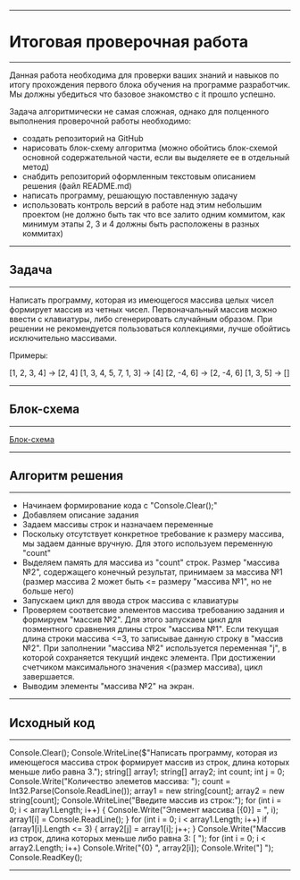 _____________________________________________________________________________________________________________________________________________________

# Итоговая проверочная работа

_____________________________________________________________________________________________________________________________________________________

Данная работа необходима для проверки ваших знаний и навыков по итогу прохождения первого блока обучения на программе разработчик. Мы должны убедиться что базовое знакомство с it прошло успешно.

Задача алгоритмически не самая сложная, однако для полценного выполнения проверочной работы необходимо:

* создать репозиторий на GitHub
* нарисовать блок-схему алгоритма (можно обойтись блок-схемой основной содержательной части, если вы выделяете ее в отдельный метод)
* снабдить репозиторий оформленным текстовым описанием решения (файл README.md)
* написать программу, решающую поставленную задачу
* использовать контроль версий в работе над этим небольшим проектом (не должно быть так что все залито одним коммитом, как минимум этапы 2, 3 и 4 должны быть расположены в разных коммитах)

_____________________________________________________________________________________________________________________________________________________

## Задача

_____________________________________________________________________________________________________________________________________________________

Написать программу, которая из имеющегося массива целых чисел формирует массив из четных чисел. Первоначальный массив можно ввести с клавиатуры, либо сгенерировать случайным образом. При решении не рекомендуется пользоваться коллекциями, лучше обойтись исключительно массивами.

Примеры:

[1, 2, 3, 4] -> [2, 4]
[1, 3, 4, 5, 7, 1, 3] -> [4]
[2, -4, 6] -> [2, -4, 6]
[1, 3, 5] -> []

_____________________________________________________________________________________________________________________________________________________

## Блок-схема

_____________________________________________________________________________________________________________________________________________________

[Блок-схема](./Рабочийстол/diagram.png)
_____________________________________________________________________________________________________________________________________________________

## Алгоритм решения

_____________________________________________________________________________________________________________________________________________________

* Начинаем формирование кода с "Console.Clear();"
* Добавляем описание задания
* Задаем массивы строк и назначаем переменные
* Поскольку отсутствует конкретное требование к размеру массива, мы задаем данные вручную. Для этого используем переменную "count"
* Выделяем память для массива из "count" строк. Размер "массива №2", содержащего конечный результат, принимаем за массива №1 (размер массива 2 может быть <= размеру "массива №1", но не больше него)
* Запускаем цикл для ввода строк массива с клавиатуры
* Проверяем соответсвие элементов массива требованию задания и формируем "массив №2". Для этого запускаем цикл для поэментного сравнения длины строк "массива №1". Если текущая длина строки массива <=3, то записывае данную строку в "массив №2". При заполнении "массива №2" используется переменная "j", в которой сохраняется текущий индекс элемента.
При достижении счетчиком максимального значения <(размер массива), цикл завершается.
* Выводим элементы "массива №2" на экран.

_____________________________________________________________________________________________________________________________________________________

## Исходный код

_____________________________________________________________________________________________________________________________________________________

Console.Clear();
Console.WriteLine($"Написать программу, которая из имеющегося массива строк формирует массив из строк, длина которых меньше либо равна 3.");
string[] array1;
string[] array2;
int count;
int j = 0;
Console.Write("Количество элеметов массива: ");
count = Int32.Parse(Console.ReadLine());
array1 = new string[count];
array2 = new string[count];
Console.WriteLine("Введите массив из строк:");
for (int i = 0; i < array1.Length; i++)
{
    Console.Write("Элемент массива [{0}] = ", i);
    array1[i] = Console.ReadLine();
}
for (int i = 0; i < array1.Length; i++)
    if (array1[i].Length <= 3)
    {
        array2[j] = array1[i];
        j++;
    }
Console.Write("Массив из строк, длина которых меньше либо равна 3: [  ");
for (int i = 0; i < array2.Length; i++)
    Console.Write("{0} ", array2[i]);
Console.Write("] ");
Console.ReadKey();

_____________________________________________________________________________________________________________________________________________________
